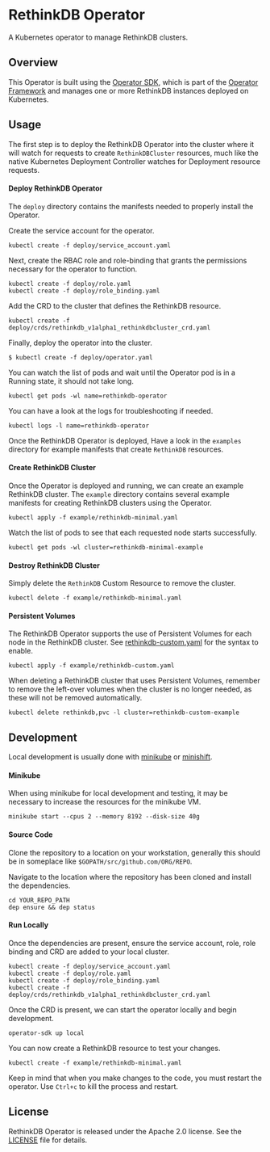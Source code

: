 # RethinkDB Operator

A Kubernetes operator to manage RethinkDB clusters.

## Overview

This Operator is built using the [Operator SDK](https://github.com/operator-framework/operator-sdk), which is part of the [Operator Framework](https://github.com/operator-framework/) and manages one or more RethinkDB instances deployed on Kubernetes.

## Usage

The first step is to deploy the RethinkDB Operator into the cluster where it
will watch for requests to create `RethinkDBCluster` resources, much like the native
Kubernetes Deployment Controller watches for Deployment resource requests.

#### Deploy RethinkDB Operator

The `deploy` directory contains the manifests needed to properly install the
Operator.

Create the service account for the operator.

```
kubectl create -f deploy/service_account.yaml
```

Next, create the RBAC role and role-binding that grants the permissions
necessary for the operator to function.

```
kubectl create -f deploy/role.yaml
kubectl create -f deploy/role_binding.yaml
```

Add the CRD to the cluster that defines the RethinkDB resource.

```
kubectl create -f deploy/crds/rethinkdb_v1alpha1_rethinkdbcluster_crd.yaml
```

Finally, deploy the operator into the cluster.

```
$ kubectl create -f deploy/operator.yaml
```

You can watch the list of pods and wait until the Operator pod is in a Running
state, it should not take long.

```
kubectl get pods -wl name=rethinkdb-operator
```

You can have a look at the logs for troubleshooting if needed.

```
kubectl logs -l name=rethinkdb-operator
```

Once the RethinkDB Operator is deployed, Have a look in the `examples` directory for example manifests that create `RethinkDB` resources.

#### Create RethinkDB Cluster

Once the Operator is deployed and running, we can create an example RethinkDB
cluster. The `example` directory contains several example manifests for creating
RethinkDB clusters using the Operator.

```
kubectl apply -f example/rethinkdb-minimal.yaml
```

Watch the list of pods to see that each requested node starts successfully.

```
kubectl get pods -wl cluster=rethinkdb-minimal-example
```

#### Destroy RethinkDB Cluster

Simply delete the `RethinkDB` Custom Resource to remove the cluster.

```
kubectl delete -f example/rethinkdb-minimal.yaml
```

#### Persistent Volumes

The RethinkDB Operator supports the use of Persistent Volumes for each node in
the RethinkDB cluster. See [rethinkdb-custom.yaml](example/rethinkdb-custom.yaml)
for the syntax to enable.

```
kubectl apply -f example/rethinkdb-custom.yaml
```

When deleting a RethinkDB cluster that uses Persistent Volumes, remember to
remove the left-over volumes when the cluster is no longer needed, as these will
not be removed automatically.

```
kubectl delete rethinkdb,pvc -l cluster=rethinkdb-custom-example
```

## Development

Local development is usually done with [minikube](https://github.com/kubernetes/minikube) or [minishift](https://www.okd.io/minishift/).

#### Minikube

When using minikube for local development and testing, it may be necessary to increase the resources for the minikube VM.

```
minikube start --cpus 2 --memory 8192 --disk-size 40g
```

#### Source Code

Clone the repository to a location on your workstation, generally this should be in someplace like `$GOPATH/src/github.com/ORG/REPO`.

Navigate to the location where the repository has been cloned and install the dependencies.

```
cd YOUR_REPO_PATH
dep ensure && dep status
```

#### Run Locally

Once the dependencies are present, ensure the service account, role, role binding and CRD are added to your local cluster.

```
kubectl create -f deploy/service_account.yaml
kubectl create -f deploy/role.yaml
kubectl create -f deploy/role_binding.yaml
kubectl create -f deploy/crds/rethinkdb_v1alpha1_rethinkdbcluster_crd.yaml
```

Once the CRD is present, we can start the operator locally and begin development.

```
operator-sdk up local
```

You can now create a RethinkDB resource to test your changes.

```
kubectl create -f example/rethinkdb-minimal.yaml
```

Keep in mind that when you make changes to the code, you must restart the operator. Use `Ctrl+c` to kill the process and restart.

## License

RethinkDB Operator is released under the Apache 2.0 license. See the [LICENSE][license_file] file for details.

[license_file]:./LICENSE
